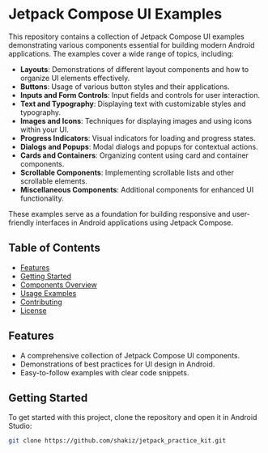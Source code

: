 # Jetpack Compose UI Examples

This repository contains a collection of Jetpack Compose UI examples demonstrating various components essential for building modern Android applications. The examples cover a wide range of topics, including:

- **Layouts**: Demonstrations of different layout components and how to organize UI elements effectively.
- **Buttons**: Usage of various button styles and their applications.
- **Inputs and Form Controls**: Input fields and controls for user interaction.
- **Text and Typography**: Displaying text with customizable styles and typography.
- **Images and Icons**: Techniques for displaying images and using icons within your UI.
- **Progress Indicators**: Visual indicators for loading and progress states.
- **Dialogs and Popups**: Modal dialogs and popups for contextual actions.
- **Cards and Containers**: Organizing content using card and container components.
- **Scrollable Components**: Implementing scrollable lists and other scrollable elements.
- **Miscellaneous Components**: Additional components for enhanced UI functionality.

These examples serve as a foundation for building responsive and user-friendly interfaces in Android applications using Jetpack Compose.

## Table of Contents

- [Features](#features)
- [Getting Started](#getting-started)
- [Components Overview](#components-overview)
- [Usage Examples](#usage-examples)
- [Contributing](#contributing)
- [License](#license)

## Features

- A comprehensive collection of Jetpack Compose UI components.
- Demonstrations of best practices for UI design in Android.
- Easy-to-follow examples with clear code snippets.

## Getting Started

To get started with this project, clone the repository and open it in Android Studio:

```bash
git clone https://github.com/shakiz/jetpack_practice_kit.git
